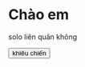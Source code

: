 <!DOCTYPE html>
<html lang="vi">
<head>
    <meta charset="UTF-8">
    <meta name="viewport" content="width=device-width, initial-scale=1.0">
    <title>doreamon</title>
</head>
<body>
    <h1>Chào em</h1>
    <p>solo liên quân không</p>
    <button onclick="alert('ai vừa bấm vào thì chưa đủ trình')">khiêu chiến</button>
</body>
</html>
